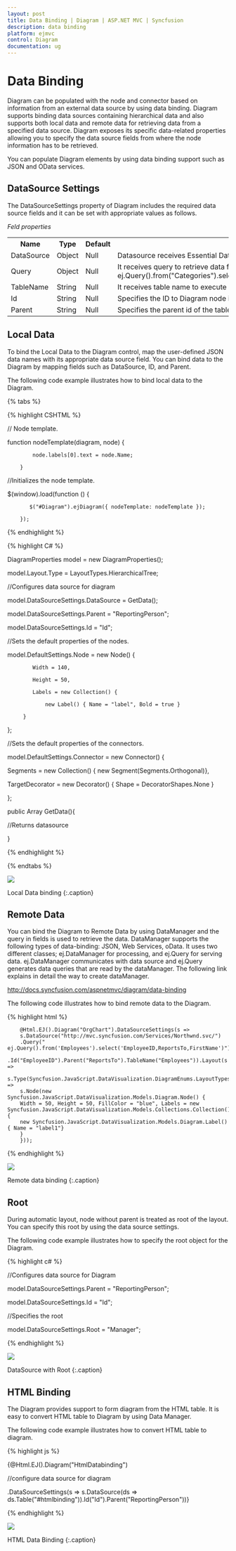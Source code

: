 ```yaml
---
layout: post
title: Data Binding | Diagram | ASP.NET MVC | Syncfusion
description: data binding
platform: ejmvc
control: Diagram
documentation: ug
---
```


# Data Binding

Diagram can be populated with the node and connector based on information from an external data source by using data binding. Diagram supports binding data sources containing hierarchical data and also supports both local data and remote data for retrieving data from a specified data source. Diagram exposes its specific data-related properties allowing you to specify the data source fields from where the node information has to be retrieved.

You can populate Diagram elements by using data binding support such as JSON and OData services.

## DataSource Settings

The DataSourceSettings property of Diagram includes the required data source fields and it can be set with appropriate values as follows.

_Feld properties_

<table>
<tr>
<th>
Name</th><th>
Type</th><th>
Default</th><th>
Description</th></tr>
<tr>
<td>
DataSource</td><td>
Object</td><td>
Null</td><td>
Datasource receives Essential DataManager object and JSON object.</td></tr>
<tr>
<td>
Query</td><td>
Object</td><td>
Null</td><td>
It receives query to retrieve data from the table (query is same as SQL).Example:  ej.Query().from("Categories").select("CategoryID,CategoryName").take(3);take(3);</td></tr>
<tr>
<td>
TableName</td><td>
String</td><td>
Null</td><td>
It receives table name to execute query on the corresponding table.</td></tr>
<tr>
<td>
Id</td><td>
String</td><td>
Null</td><td>
Specifies the ID to Diagram node items list.</td></tr>
<tr>
<td>
Parent</td><td>
String</td><td>
Null</td><td>
Specifies the parent id of the table.</td></tr>
</table>


## Local Data

To bind the Local Data to the Diagram control, map the user-defined JSON data names with its appropriate data source field. You can bind data to the Diagram by mapping fields such as DataSource, ID, and Parent.

The following code example illustrates how to bind local data to the Diagram.

{% tabs %}

{% highlight CSHTML %}

// Node template.

function nodeTemplate(diagram, node) {

            node.labels[0].text = node.Name;

        }

//Initializes the node template.

$(window).load(function () {

           $("#Diagram").ejDiagram({ nodeTemplate: nodeTemplate });

        });
{% endhighlight %}

{% highlight C# %}

DiagramProperties model = new DiagramProperties();

model.Layout.Type  = LayoutTypes.HierarchicalTree;



//Configures data source for diagram

model.DataSourceSettings.DataSource = GetData();

model.DataSourceSettings.Parent = "ReportingPerson";

model.DataSourceSettings.Id = "Id";



//Sets the default properties of the nodes.

model.DefaultSettings.Node = new Node() { 

            Width = 140,

            Height = 50,

            Labels = new Collection() { 

                new Label() { Name = "label", Bold = true }

         }

};



//Sets the default properties of the connectors.

model.DefaultSettings.Connector = new Connector() {

  Segments = new Collection() { new Segment(Segments.Orthogonal)},

  TargetDecorator = new Decorator() { Shape = DecoratorShapes.None }  

};



public Array GetData(){

//Returns datasource

}



{% endhighlight %}

{% endtabs %}  

![](Data-Binding_images/Data-Binding_img1.png)

Local Data binding
{:.caption}

## Remote Data

You can bind the Diagram to Remote Data by using DataManager and the query in fields is used to retrieve the data. DataManager supports the following types of data-binding: JSON, Web Services, oData. It uses two different classes; ej.DataManager for processing, and ej.Query for serving data. ej.DataManager communicates with data source and ej.Query generates data queries that are read by the dataManager. The following link explains in detail the way to create dataManager.

<http://docs.syncfusion.com/aspnetmvc/diagram/data-binding>

The following code illustrates how to bind remote data to the Diagram.

{% highlight html %}


<div id="main">

        @Html.EJ().Diagram("OrgChart").DataSourceSettings(s =>
		s.DataSource("http://mvc.syncfusion.com/Services/Northwnd.svc/")
		.Query(" ej.Query().from('Employees').select('EmployeeID,ReportsTo,FirstName')")
		.Id("EmployeeID").Parent("ReportsTo").TableName("Employees")).Layout(s => 
		s.Type(Syncfusion.JavaScript.DataVisualization.DiagramEnums.LayoutTypes.HierarchicalTree)).DefaultSettings(s => 
		s.Node(new Syncfusion.JavaScript.DataVisualization.Models.Diagram.Node() {
		Width = 50, Height = 50, FillColor = "blue", Labels = new Syncfusion.JavaScript.DataVisualization.Models.Collections.Collection() {
		new Syncfusion.JavaScript.DataVisualization.Models.Diagram.Label() { Name = "label1"} 
		} 
		}));

 </div>    


{% endhighlight %}



![](Data-Binding_images/Data-Binding_img2.png)

Remote data binding
{:.caption}

## Root

During automatic layout, node without parent is treated as root of the layout. You can specify this root by using the data source settings.

The following code example illustrates how to specify the root object for the Diagram.

{% highlight c# %}


//Configures data source for Diagram

model.DataSourceSettings.Parent = "ReportingPerson";

model.DataSourceSettings.Id = "Id";

//Specifies the root

 model.DataSourceSettings.Root = "Manager";

{% endhighlight %}



![](Data-Binding_images/Data-Binding_img3.png)

DataSource with Root
{:.caption}

## HTML Binding

The Diagram provides support to form diagram from the HTML table. It is easy to convert HTML table to Diagram by using Data Manager.

The following code example illustrates how to convert HTML table to diagram.

{% highlight js %}

<script id="htmlbinding" type="text/template" >

  <thead>

             <tr>

                 <th>

                     Id

                 </th>

                 <th>

                     Designation

                 </th>

                 <th>

                     Color

                     </th>

                 <th>

                     ReportingPerson

                 </th>



             </tr>

         </thead>

         <tbody>

             <tr>

                 <td>parent</td>                

                 <td>Managing Director</td>

                 <td>#822b86</td>

                 <td>null</td>



             </tr>

             <tr>

                 <td>1</td>

                 <td>Project manager</td>

                  <td>#3c418d</td>

                 <td>parent</td>

             </tr>

             <tr>

                 <td>2</td>

                 <td>Project manager</td>

                  <td>#108d8d</td>

                 <td>parent</td>

             </tr>

              <tr>

                 <td>3</td>

                 <td>Product Lead</td>

                      <td>#3c418d</td>

                 <td>1</td>

             </tr>

             <tr>

                 <td>4</td>

                 <td>Product Lead</td>

                  <td>#3c418d</td>

                 <td>1</td>

             </tr>

             <tr>

                 <td>5</td>

                 <td>Product Lead</td>

                   <td>#108d8d</td>

                 <td>2</td>

             </tr>

             <tr>

                 <td>6</td>

                 <td>Product Lead</td>

                   <td>#108d8d</td>

                 <td>2</td>

             </tr>

             <tr>

                 <td>7</td>

                 <td>S/W engineer</td>

                   <td>#3c418d</td>

                 <td>4</td>

             </tr>

             <tr>

                 <td>8</td>

                 <td>S/W engineer</td>

                 <td>#3c418d</td>

                 <td>4</td>

             </tr>

         </tbody>

     </table>

  </script>



{@Html.EJ().Diagram("HtmlDatabinding")

//configure data source for diagram

.DataSourceSettings(s => s.DataSource(ds => ds.Table("#htmlbinding")).Id("Id").Parent("ReportingPerson"))}



{% endhighlight %}



![](Data-Binding_images/Data-Binding_img4.png)

HTML Data Binding
{:.caption}
